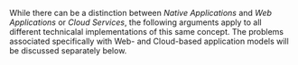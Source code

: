 While there can be a distinction between *Native Applications* and *Web Applications* or *Cloud Services*, the following
arguments apply to all different technicalal implementations of this same concept. The problems associated
specifically with Web- and Cloud-based application models will be discussed separately below.
